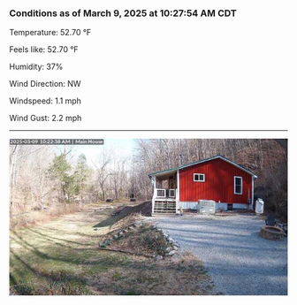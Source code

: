 ### Conditions as of March 9, 2025 at 10:27:54 AM CDT 

Temperature: 52.70 &deg;F

Feels like: 52.70 &deg;F

Humidity: 37%

Wind Direction: NW

Windspeed: 1.1 mph

Wind Gust: 2.2 mph

---

<img src="./images/latest.jpeg"/>

